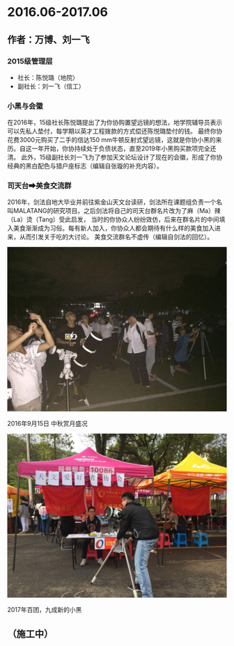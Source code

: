 # 2016.06-2017.06

## 作者：万博、刘一飞

### 2015级管理层
- 社长：陈悦璐（地院）
- 副社长：刘一飞（信工）

### 小黑与会徽

在2016年，15级社长陈悦璐提出了为你协购置望远镜的想法，地学院辅导员表示可以先私人垫付，每学期以英才工程拨款的方式偿还陈悦璐垫付的钱。
最终你协花费3000元购买了二手的信达150 mm牛顿反射式望远镜，这就是你协小黑的来历。自这一年开始，你协持续处于负债状态，直至2019年小黑购买款项完全还清。
此外，15级副社长刘一飞为了参加天文论坛设计了现在的会徽，形成了你协经典的黑白配色与猎户座标志（编辑自张璇的补充内容）。

### 司天台➡美食交流群

2016年，剑法自地大毕业并前往紫金山天文台读研，剑法所在课题组负责一个名叫MALATANG的研究项目。之后剑法将自己的司天台群名片改为了麻（Ma）辣（La）烫（Tang）受此启发，
当时的你协众人纷纷效仿，后来在群名片的中间填入美食渐渐成为习俗。每有新人加入，你协众人都会期待有什么样的美食加入进来，从而引发关于吃的大讨论。
美食交流群名不虚传（编辑自剑法的回忆）。

![](./Images/C3P1.jpg)

2016年9月15日 中秋赏月盛况

![](./Images/C3P2.jpg)

2017年百团，九成新的小黑


## （施工中）
